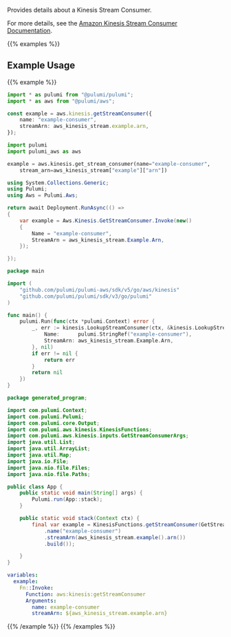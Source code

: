 Provides details about a Kinesis Stream Consumer.

For more details, see the [Amazon Kinesis Stream Consumer Documentation](https://docs.aws.amazon.com/streams/latest/dev/amazon-kinesis-consumers.html).

{{% examples %}}
## Example Usage
{{% example %}}

```typescript
import * as pulumi from "@pulumi/pulumi";
import * as aws from "@pulumi/aws";

const example = aws.kinesis.getStreamConsumer({
    name: "example-consumer",
    streamArn: aws_kinesis_stream.example.arn,
});
```
```python
import pulumi
import pulumi_aws as aws

example = aws.kinesis.get_stream_consumer(name="example-consumer",
    stream_arn=aws_kinesis_stream["example"]["arn"])
```
```csharp
using System.Collections.Generic;
using Pulumi;
using Aws = Pulumi.Aws;

return await Deployment.RunAsync(() => 
{
    var example = Aws.Kinesis.GetStreamConsumer.Invoke(new()
    {
        Name = "example-consumer",
        StreamArn = aws_kinesis_stream.Example.Arn,
    });

});
```
```go
package main

import (
	"github.com/pulumi/pulumi-aws/sdk/v5/go/aws/kinesis"
	"github.com/pulumi/pulumi/sdk/v3/go/pulumi"
)

func main() {
	pulumi.Run(func(ctx *pulumi.Context) error {
		_, err := kinesis.LookupStreamConsumer(ctx, &kinesis.LookupStreamConsumerArgs{
			Name:      pulumi.StringRef("example-consumer"),
			StreamArn: aws_kinesis_stream.Example.Arn,
		}, nil)
		if err != nil {
			return err
		}
		return nil
	})
}
```
```java
package generated_program;

import com.pulumi.Context;
import com.pulumi.Pulumi;
import com.pulumi.core.Output;
import com.pulumi.aws.kinesis.KinesisFunctions;
import com.pulumi.aws.kinesis.inputs.GetStreamConsumerArgs;
import java.util.List;
import java.util.ArrayList;
import java.util.Map;
import java.io.File;
import java.nio.file.Files;
import java.nio.file.Paths;

public class App {
    public static void main(String[] args) {
        Pulumi.run(App::stack);
    }

    public static void stack(Context ctx) {
        final var example = KinesisFunctions.getStreamConsumer(GetStreamConsumerArgs.builder()
            .name("example-consumer")
            .streamArn(aws_kinesis_stream.example().arn())
            .build());

    }
}
```
```yaml
variables:
  example:
    Fn::Invoke:
      Function: aws:kinesis:getStreamConsumer
      Arguments:
        name: example-consumer
        streamArn: ${aws_kinesis_stream.example.arn}
```
{{% /example %}}
{{% /examples %}}